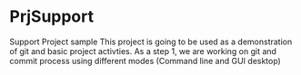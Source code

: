 # PrjSupport
Support Project sample
This project is going to be used as a demonstration of git and basic project activties.
As a step 1, we are working on git and commit process using different modes (Command line and GUI desktop)